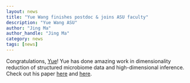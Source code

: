 ```yaml
---
layout: news
title: "Yue Wang finishes postdoc & joins ASU faculty"
description: "Yue Wang ASU"
author: "Jing Ma"
author_handle: "Jing Ma"
category: news
tags: [news]
---
```


Congratulations, [Yue](https://taryue.github.io/)! Yue has done amazing work in dimensionality reduction of structured microbiome data and high-dimensional inference. Check out his paper [here](/papers/GMDbiplot) and [here](/papers/GMDR).